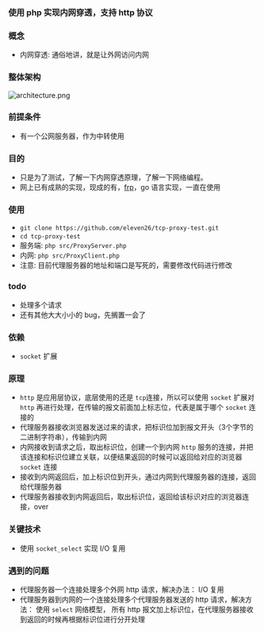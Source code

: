 ### 使用 php 实现内网穿透，支持 http 协议

### 概念
* 内网穿透: 通俗地讲，就是让外网访问内网

### 整体架构
![architecture.png](https://github.com/eleven26/tcp-proxy-test/tree/master/imgs/architecture.png)

### 前提条件
* 有一个公网服务器，作为中转使用

### 目的
* 只是为了测试，了解一下内网穿透原理，了解一下网络编程。
* 网上已有成熟的实现，现成的有，[frp](https://github.com/fatedier/frp.git)，go 语言实现，一直在使用

### 使用
* `git clone https://github.com/eleven26/tcp-proxy-test.git`
* `cd tcp-proxy-test`
* 服务端: `php src/ProxyServer.php`
* 内网: `php src/ProxyClient.php`
* 注意: 目前代理服务器的地址和端口是写死的，需要修改代码进行修改

### todo
* 处理多个请求
* 还有其他大大小小的 bug，先搁置一会了

### 依赖
* `socket` 扩展

### 原理
* `http` 是应用层协议，底层使用的还是 `tcp`连接，所以可以使用 `socket` 扩展对 `http` 再进行处理，在传输的报文前面加上标志位，代表是属于哪个 `socket` 连接的
* 代理服务器接收浏览器发送过来的请求，把标识位加到报文开头（3个字节的二进制字符串），传输到内网
* 内网接收到请求之后，取出标识位，创建一个到内网 `http` 服务的连接，并把该连接和标识位建立关联，以便结果返回的时候可以返回给对应的浏览器 `socket` 连接
* 接收到内网返回后，加上标识位到开头，通过内网到代理服务器的连接，返回给代理服务器
* 代理服务器接收到内网返回后，取出标识位，返回给该标识对应的浏览器连接，over

### 关键技术
* 使用 `socket_select` 实现 I/O 复用

### 遇到的问题
* 代理服务器一个连接处理多个外网 http 请求，解决办法： I/O 复用
* 代理服务器到内网的一个连接处理多个代理服务器发送的 http 请求，解决方法： 使用 `select` 网络模型， 所有 http 报文加上标识位，在代理服务器接收到返回的时候再根据标识位进行分开处理
